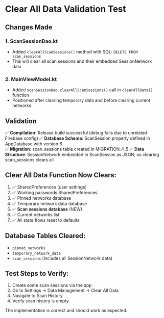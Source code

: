 # Clear All Data Validation Test

## Changes Made

### 1. ScanSessionDao.kt
- Added `clearAllScanSessions()` method with SQL: `DELETE FROM scan_sessions`
- This will clear all scan sessions and their embedded SessionNetwork data

### 2. MainViewModel.kt  
- Added `scanSessionDao.clearAllScanSessions()` call in `clearAllData()` function
- Positioned after clearing temporary data and before clearing current networks

## Validation

✅ **Compilation**: Release build successful (debug fails due to unrelated Firebase config)
✅ **Database Schema**: ScanSession properly defined in AppDatabase with version 6  
✅ **Migration**: scan_sessions table created in MIGRATION_4_5
✅ **Data Structure**: SessionNetwork embedded in ScanSession as JSON, so clearing scan_sessions clears all

## Clear All Data Function Now Clears:

1. ✅ SharedPreferences (user settings)
2. ✅ Working passwords SharedPreferences  
3. ✅ Pinned networks database
4. ✅ Temporary network data database
5. ✅ **Scan sessions database** (NEW)
6. ✅ Current networks list
7. ✅ All state flows reset to defaults

## Database Tables Cleared:
- `pinned_networks` 
- `temporary_network_data`
- `scan_sessions` (includes all SessionNetwork data)

## Test Steps to Verify:
1. Create some scan sessions via the app
2. Go to Settings → Data Management → Clear All Data  
3. Navigate to Scan History
4. Verify scan history is empty

The implementation is correct and should work as expected.